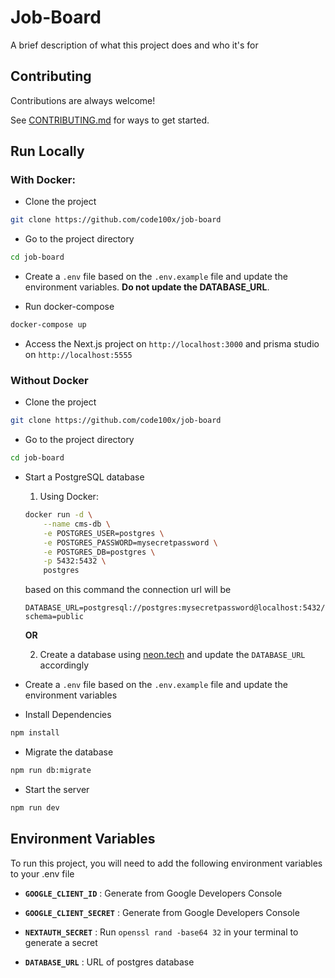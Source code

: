 # Job-Board

A brief description of what this project does and who it's for

## Contributing

Contributions are always welcome!

See [CONTRIBUTING.md](./CONTRIBUTING.md) for ways to get started.

## Run Locally

### With Docker:

- Clone the project

```bash
git clone https://github.com/code100x/job-board
```

- Go to the project directory

```bash
cd job-board
```

- Create a `.env` file based on the `.env.example` file and update the environment variables. **Do not update the DATABASE_URL**.

- Run docker-compose

```bash
docker-compose up
```

- Access the Next.js project on `http://localhost:3000` and prisma studio on `http://localhost:5555`

### Without Docker

- Clone the project

```bash
git clone https://github.com/code100x/job-board
```

- Go to the project directory

```bash
cd job-board
```

- Start a PostgreSQL database

  1. Using Docker:

  ```bash
  docker run -d \
      --name cms-db \
      -e POSTGRES_USER=postgres \
      -e POSTGRES_PASSWORD=mysecretpassword \
      -e POSTGRES_DB=postgres \
      -p 5432:5432 \
      postgres
  ```

  based on this command the connection url will be

  ```
  DATABASE_URL=postgresql://postgres:mysecretpassword@localhost:5432/postgres?schema=public
  ```

  **OR**

  2. Create a database using [neon.tech](https://neon.tech/) and update the `DATABASE_URL` accordingly

- Create a `.env` file based on the `.env.example` file and update the environment variables

- Install Dependencies

```bash
npm install
```

- Migrate the database

```bash
npm run db:migrate
```

- Start the server

```bash
npm run dev
```

## Environment Variables

To run this project, you will need to add the following environment variables to your .env file

- **`GOOGLE_CLIENT_ID`** : Generate from Google Developers Console

- **`GOOGLE_CLIENT_SECRET`** : Generate from Google Developers Console

- **`NEXTAUTH_SECRET`** : Run `openssl rand -base64 32` in your terminal to generate a secret

- **`DATABASE_URL`** : URL of postgres database

